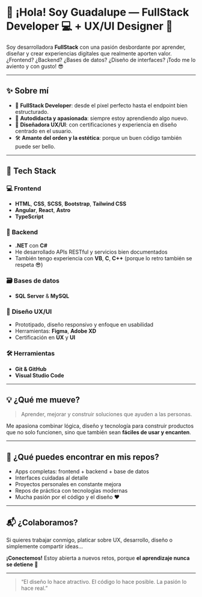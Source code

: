 
<!--
**Villasana4/Villasana4** is a ✨ _special_ ✨ repository because its `README.md` (this file) appears on your GitHub profile.

Here are some ideas to get you started:

- 🔭 I’m currently working on ...
- 🌱 I’m currently learning ...
- 👯 I’m looking to collaborate on ...
- 🤔 I’m looking for help with ...
- 💬 Ask me about ...
- 📫 How to reach me: ...
- 😄 Pronouns: ...
- ⚡ Fun fact: ...
-->
# 👋 ¡Hola! Soy Guadalupe — FullStack Developer 💻 + UX/UI Designer 🎨

Soy desarrolladora **FullStack** con una pasión desbordante por aprender, diseñar y crear experiencias digitales que realmente aporten valor.  
¿Frontend? ¿Backend? ¿Bases de datos? ¿Diseño de interfaces? ¡Todo me lo aviento y con gusto! 😎

---

## ✨ Sobre mí

- 🚀 **FullStack Developer**: desde el pixel perfecto hasta el endpoint bien estructurado.
- 🧠 **Autodidacta y apasionada**: siempre estoy aprendiendo algo nuevo.
- 🎨 **Diseñadora UX/UI**: con certificaciones y experiencia en diseño centrado en el usuario.
- 🛠️ **Amante del orden y la estética**: porque un buen código también puede ser bello.

---

## 🧰 Tech Stack

### 💻 **Frontend**
- **HTML**, **CSS**, **SCSS**, **Bootstrap**, **Tailwind CSS**
- **Angular**, **React**, **Astro**
- **TypeScript**

### 🧠 **Backend**
- **.NET** con **C#**
- He desarrollado APIs RESTful y servicios bien documentados
- También tengo experiencia con **VB**, **C**, **C++** (porque lo retro también se respeta 😎)

### 🗃️ **Bases de datos**
- **SQL Server** & **MySQL**

### 🎨 **Diseño UX/UI**
- Prototipado, diseño responsivo y enfoque en usabilidad
- Herramientas: **Figma**, **Adobe XD**
- Certificación en **UX** y **UI**

### 🛠️ **Herramientas**
- **Git & GitHub** 
- **Visual Studio Code**

---

## 💡 ¿Qué me mueve?

> Aprender, mejorar y construir soluciones que ayuden a las personas.

Me apasiona combinar lógica, diseño y tecnología para construir productos que no solo funcionen, sino que también sean **fáciles de usar y encanten**.

---

## 📂 ¿Qué puedes encontrar en mis repos?

- Apps completas: frontend + backend + base de datos
- Interfaces cuidadas al detalle
- Proyectos personales en constante mejora
- Repos de práctica con tecnologías modernas
- Mucha pasión por el código y el diseño ❤️

---

## 📬 ¿Colaboramos?

Si quieres trabajar conmigo, platicar sobre UX, desarrollo, diseño o simplemente compartir ideas…

**¡Conectemos!** Estoy abierta a nuevos retos, porque **el aprendizaje nunca se detiene** 🚀

---

> “El diseño lo hace atractivo. El código lo hace posible. La pasión lo hace real.”


